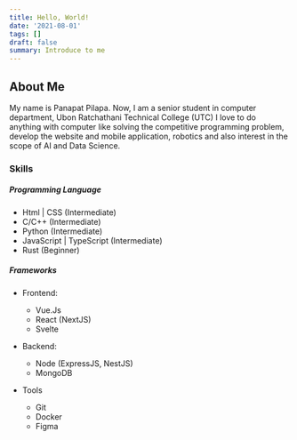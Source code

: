```yaml
---
title: Hello, World!
date: '2021-08-01'
tags: []
draft: false
summary: Introduce to me
---
```


## About Me

My name is Panapat Pilapa.
Now, I am a senior student in computer department, Ubon Ratchathani Technical College (UTC)
I love to do anything with computer like solving the competitive programming problem, develop the website and mobile application, robotics and also interest in the scope of AI and Data Science.

### Skills

##### Programming Language

- Html | CSS (Intermediate)
- C/C++ (Intermediate)
- Python (Intermediate)
- JavaScript | TypeScript (Intermediate)
- Rust (Beginner)

##### Frameworks

- Frontend:

  - Vue.Js
  - React (NextJS)
  - Svelte

- Backend:

  - Node (ExpressJS, NestJS)
  - MongoDB

- Tools
  - Git
  - Docker
  - Figma
